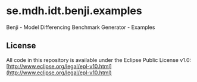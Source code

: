 # se.mdh.idt.benji.examples
Benji - Model Differencing Benchmark Generator - Examples

## License

All code in this repository is available under the Eclipse Public License v1.0: [http://www.eclipse.org/legal/epl-v10.html](http://www.eclipse.org/legal/epl-v10.html)
